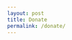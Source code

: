 ```yaml
---
layout: post
title: Donate
permalink: /donate/
---
```


<meta http-equiv="refresh" content="0; url=bitcoin:1HRNnK7E5jcpkLwSDQTWY2JDLpPcNcSi7G" />

